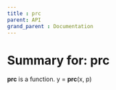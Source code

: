 ```yaml
---
title : prc
parent: API
grand_parent : Documentation
---
```

# Summary for: **prc**

**prc** is a function.
y = **prc**(x, p)

